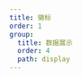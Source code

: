 ```yaml
---
title: 徽标
order: 1
group:
  title: 数据展示
  order: 4
  path: display
---
```


<code src="../demo/Badge.jsx"></code>
<API src="../src/Badge.tsx"></API>

